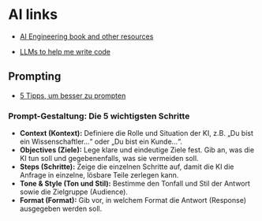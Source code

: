 # AI links

- [AI Engineering book and other resources](https://github.com/chiphuyen/aie-book/blob/main/README.md)

- [LLMs to help me write code](https://simonwillison.net/2025/Mar/11/using-llms-for-code/)

## Prompting

- [5 Tipps, um besser zu prompten](https://www.computerwoche.de/article/4042963/5-tipps-um-besser-zu-prompten.html)

### **Prompt-Gestaltung: Die 5 wichtigsten Schritte**

- **Context (Kontext):** Definiere die Rolle und Situation der KI, z.B. „Du bist ein Wissenschaftler…“ oder „Du bist ein Kunde…“.
- **Objectives (Ziele):** Lege klare und eindeutige Ziele fest. Gib an, was die KI tun soll und gegebenenfalls, was sie vermeiden soll.
- **Steps (Schritte):** Zeige die einzelnen Schritte auf, damit die KI die Anfrage in einzelne, lösbare Teile zerlegen kann.
- **Tone & Style (Ton und Stil):** Bestimme den Tonfall und Stil der Antwort sowie die Zielgruppe (Audience).
- **Format (Format):** Gib vor, in welchem Format die Antwort (Response) ausgegeben werden soll.
